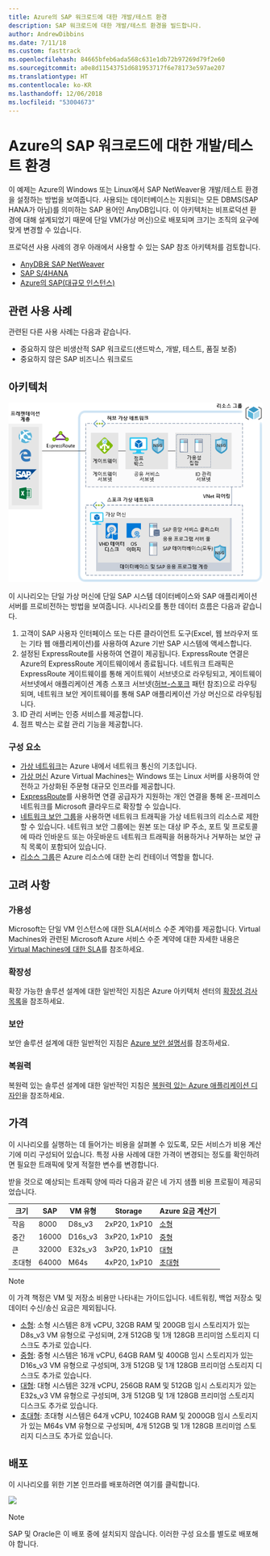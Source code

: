 ```yaml
---
title: Azure의 SAP 워크로드에 대한 개발/테스트 환경
description: SAP 워크로드에 대한 개발/테스트 환경을 빌드합니다.
author: AndrewDibbins
ms.date: 7/11/18
ms.custom: fasttrack
ms.openlocfilehash: 84665bfeb6ada568c631e1db72b97269d79f2e60
ms.sourcegitcommit: a0e8d11543751d681953717f6e78173e597ae207
ms.translationtype: HT
ms.contentlocale: ko-KR
ms.lasthandoff: 12/06/2018
ms.locfileid: "53004673"
---
```

# <a name="devtest-environments-for-sap-workloads-on-azure"></a>Azure의 SAP 워크로드에 대한 개발/테스트 환경

이 예제는 Azure의 Windows 또는 Linux에서 SAP NetWeaver용 개발/테스트 환경을 설정하는 방법을 보여줍니다. 사용되는 데이터베이스는 지원되는 모든 DBMS(SAP HANA가 아님)를 의미하는 SAP 용어인 AnyDB입니다. 이 아키텍처는 비프로덕션 환경에 대해 설계되었기 때문에 단일 VM(가상 머신)으로 배포되며 크기는 조직의 요구에 맞게 변경할 수 있습니다.

프로덕션 사용 사례의 경우 아래에서 사용할 수 있는 SAP 참조 아키텍처를 검토합니다.

* [AnyDB용 SAP NetWeaver][sap-netweaver]
* [SAP S/4HANA][sap-hana]
* [Azure의 SAP(대규모 인스턴스)][sap-large]

## <a name="relevant-use-cases"></a>관련 사용 사례

관련된 다른 사용 사례는 다음과 같습니다.

* 중요하지 않은 비생산적 SAP 워크로드(샌드박스, 개발, 테스트, 품질 보증)
* 중요하지 않은 SAP 비즈니스 워크로드

## <a name="architecture"></a>아키텍처

![SAP 워크로드용 개발/테스트 환경을 위한 아키텍처 다이어그램](media/architecture-sap-dev-test.png)

이 시나리오는 단일 가상 머신에 단일 SAP 시스템 데이터베이스와 SAP 애플리케이션 서버를 프로비전하는 방법을 보여줍니다. 시나리오를 통한 데이터 흐름은 다음과 같습니다.

1. 고객이 SAP 사용자 인터페이스 또는 다른 클라이언트 도구(Excel, 웹 브라우저 또는 기타 웹 애플리케이션)를 사용하여 Azure 기반 SAP 시스템에 액세스합니다.
2. 설정된 ExpressRoute를 사용하여 연결이 제공됩니다. ExpressRoute 연결은 Azure의 ExpressRoute 게이트웨이에서 종료됩니다. 네트워크 트래픽은 ExpressRoute 게이트웨이를 통해 게이트웨이 서브넷으로 라우팅되고, 게이트웨이 서브넷에서 애플리케이션 계층 스포크 서브넷([허브-스포크][hub-spoke] 패턴 참조)으로 라우팅되며, 네트워크 보안 게이트웨이를 통해 SAP 애플리케이션 가상 머신으로 라우팅됩니다.
3. ID 관리 서버는 인증 서비스를 제공합니다.
4. 점프 박스는 로컬 관리 기능을 제공합니다.

### <a name="components"></a>구성 요소

* [가상 네트워크](/azure/virtual-network/virtual-networks-overview)는 Azure 내에서 네트워크 통신의 기초입니다.
* [가상 머신](/azure/virtual-machines/windows/overview) Azure Virtual Machines는 Windows 또는 Linux 서버를 사용하여 안전하고 가상화된 주문형 대규모 인프라를 제공합니다.
* [ExpressRoute](/azure/expressroute/expressroute-introduction)를 사용하면 연결 공급자가 지원하는 개인 연결을 통해 온-프레미스 네트워크를 Microsoft 클라우드로 확장할 수 있습니다.
* [네트워크 보안 그룹](/azure/virtual-network/security-overview)을 사용하면 네트워크 트래픽을 가상 네트워크의 리소스로 제한할 수 있습니다. 네트워크 보안 그룹에는 원본 또는 대상 IP 주소, 포트 및 프로토콜에 따라 인바운드 또는 아웃바운드 네트워크 트래픽을 허용하거나 거부하는 보안 규칙 목록이 포함되어 있습니다. 
* [리소스 그룹](/azure/azure-resource-manager/resource-group-overview#resource-groups)은 Azure 리소스에 대한 논리 컨테이너 역할을 합니다.

## <a name="considerations"></a>고려 사항

### <a name="availability"></a>가용성

 Microsoft는 단일 VM 인스턴스에 대한 SLA(서비스 수준 계약)를 제공합니다. Virtual Machines와 관련된 Microsoft Azure 서비스 수준 계약에 대한 자세한 내용은 [Virtual Machines에 대한 SLA](https://azure.microsoft.com/support/legal/sla/virtual-machines)를 참조하세요.

### <a name="scalability"></a>확장성

확장 가능한 솔루션 설계에 대한 일반적인 지침은 Azure 아키텍처 센터의 [확장성 검사 목록][scalability]을 참조하세요.

### <a name="security"></a>보안

보안 솔루션 설계에 대한 일반적인 지침은 [Azure 보안 설명서][security]를 참조하세요.

### <a name="resiliency"></a>복원력

복원력 있는 솔루션 설계에 대한 일반적인 지침은 [복원력 있는 Azure 애플리케이션 디자인][resiliency]을 참조하세요.

## <a name="pricing"></a>가격

이 시나리오를 실행하는 데 들어가는 비용을 살펴볼 수 있도록, 모든 서비스가 비용 계산기에 미리 구성되어 있습니다. 특정 사용 사례에 대한 가격이 변경되는 정도를 확인하려면 필요한 트래픽에 맞게 적절한 변수를 변경합니다.

받을 것으로 예상되는 트래픽 양에 따라 다음과 같은 네 가지 샘플 비용 프로필이 제공되었습니다.

|크기|SAP|VM 유형|Storage|Azure 요금 계산기|
|----|----|-------|-------|---------------|
|작음|8000|D8s_v3|2xP20, 1xP10|[소형](https://azure.com/e/9d26b9612da9466bb7a800eab56e71d1)|
|중간|16000|D16s_v3|3xP20, 1xP10|[중형](https://azure.com/e/465bd07047d148baab032b2f461550cd)|
큰|32000|E32s_v3|3xP20, 1xP10|[대형](https://azure.com/e/ada2e849d68b41c3839cc976000c6931)|
초대형|64000|M64s|4xP20, 1xP10|[초대형](https://azure.com/e/975fb58a965c4fbbb54c5c9179c61cef)|

> [!NOTE]
> 이 가격 책정은 VM 및 저장소 비용만 나타내는 가이드입니다. 네트워킹, 백업 저장소 및 데이터 수신/송신 요금은 제외됩니다.

* [소형](https://azure.com/e/9d26b9612da9466bb7a800eab56e71d1): 소형 시스템은 8개 vCPU, 32GB RAM 및 200GB 임시 스토리지가 있는 D8s_v3 VM 유형으로 구성되며, 2개 512GB 및 1개 128GB 프리미엄 스토리지 디스크도 추가로 있습니다.
* [중형](https://azure.com/e/465bd07047d148baab032b2f461550cd): 중형 시스템은 16개 vCPU, 64GB RAM 및 400GB 임시 스토리지가 있는 D16s_v3 VM 유형으로 구성되며, 3개 512GB 및 1개 128GB 프리미엄 스토리지 디스크도 추가로 있습니다.
* [대형](https://azure.com/e/ada2e849d68b41c3839cc976000c6931): 대형 시스템은 32개 vCPU, 256GB RAM 및 512GB 임시 스토리지가 있는 E32s_v3 VM 유형으로 구성되며, 3개 512GB 및 1개 128GB 프리미엄 스토리지 디스크도 추가로 있습니다.
* [초대형](https://azure.com/e/975fb58a965c4fbbb54c5c9179c61cef): 초대형 시스템은 64개 vCPU, 1024GB RAM 및 2000GB 임시 스토리지가 있는 M64s VM 유형으로 구성되며, 4개 512GB 및 1개 128GB 프리미엄 스토리지 디스크도 추가로 있습니다.

## <a name="deployment"></a>배포

이 시나리오를 위한 기본 인프라를 배포하려면 여기를 클릭합니다.

<a href="https://portal.azure.com/#create/Microsoft.Template/uri/https%3A%2F%2Fraw.githubusercontent.com%2Fmspnp%2Fsolution-architectures%2Fmaster%2Fapps%2Fsap-2tier%2Fazuredeploy.json" target="_blank">
    <img src="https://azuredeploy.net/deploybutton.png"/>
</a>

> [!NOTE]
> SAP 및 Oracle은 이 배포 중에 설치되지 않습니다. 이러한 구성 요소를 별도로 배포해야 합니다.

<!-- links -->
[resiliency]: /azure/architecture/resiliency/
[security]: /azure/security/
[scalability]: /azure/architecture/checklist/scalability
[sap-netweaver]: /azure/architecture/reference-architectures/sap/sap-netweaver
[sap-hana]: /azure/architecture/reference-architectures/sap/sap-s4hana
[sap-large]: /azure/architecture/reference-architectures/sap/hana-large-instances
[hub-spoke]: /azure/architecture/reference-architectures/hybrid-networking/hub-spoke
